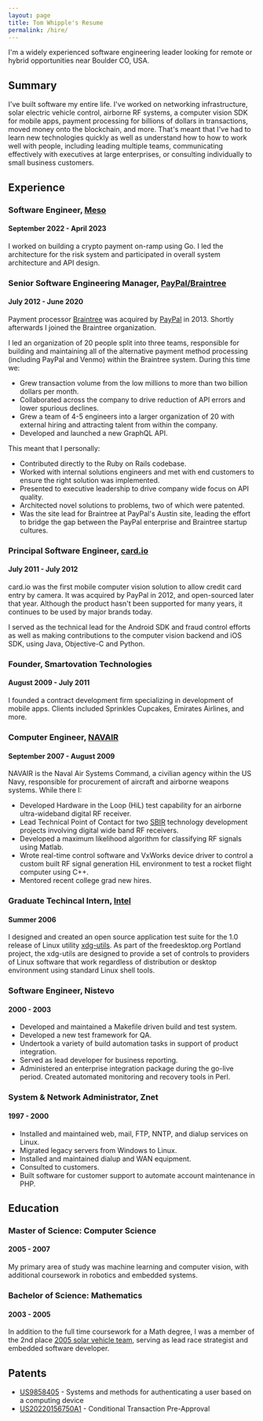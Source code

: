 ```yaml
---
layout: page
title: Tom Whipple's Resume
permalink: /hire/
---
```


I'm a widely experienced software engineering leader looking for remote or hybrid opportunities near Boulder CO, USA.

Summary
-------

I've built software my entire life. I've worked on networking infrastructure, solar electric vehicle control, airborne RF systems, a computer vision SDK for mobile apps, payment processing for billions of dollars in transactions, moved money onto the blockchain, and more. That's meant that I've had to learn new technologies quickly as well as understand how to how to work well with people, including leading multiple teams, communicating effectively with executives at large enterprises, or consulting individually to small business customers.

Experience
----------

### Software Engineer, [Meso](https://meso.network)

#### September 2022 - April 2023

I worked on building a crypto payment on-ramp using Go. I led the architecture for the risk system and participated in overall system architecture and API design.

### Senior Software Engineering Manager, [PayPal/Braintree](https://www.braintreepayments.com)

#### July 2012 - June 2020

Payment processor [Braintree](https://www.braintreepayments.com/) was acquired by [PayPal](https://www.paypal.com) in 2013. Shortly afterwards I joined the Braintree organization.

I led an organization of 20 people split into three teams, responsible for building and maintaining all of the alternative payment method processing (including PayPal and Venmo) within the Braintree system. During this time we:

- Grew transaction volume from the low millions to more than two billion dollars per month.
- Collaborated across the company to drive reduction of API errors and lower spurious declines.
- Grew a team of 4-5 engineers into a larger organization of 20 with external hiring and attracting talent from within the company.
- Developed and launched a new GraphQL API.

This meant that I personally:

- Contributed directly to the Ruby on Rails codebase.
- Worked with internal solutions engineers and met with end customers to ensure the right solution was implemented.
- Presented to executive leadership to drive company wide focus on API quality.
- Architected novel solutions to problems, two of which were patented.
- Was the site lead for Braintree at PayPal's Austin site, leading the effort to bridge the gap between the PayPal enterprise and Braintree startup cultures.

### Principal Software Engineer, [card.io](https://github.com/card-io/)

#### July 2011 - July 2012

card.io was the first mobile computer vision solution to allow credit card entry by camera. It was acquired by PayPal in 2012, and open-sourced later that year. Although the product hasn't been supported for many years, it continues to be used by major brands today.

I served as the technical lead for the Android SDK and fraud control efforts as well as making contributions to the computer vision backend and iOS SDK, using Java, Objective-C and Python.

### Founder, Smartovation Technologies

#### August 2009 - July 2011

I founded a contract development firm specializing in development of mobile apps. Clients included Sprinkles Cupcakes, Emirates Airlines, and more.

### Computer Engineer, [NAVAIR](https://www.navair.navy.mil/)

#### September 2007 - August 2009

NAVAIR is the Naval Air Systems Command, a civilian agency within the US Navy, responsible for procurement of aircraft and airborne weapons systems. While there I:

- Developed Hardware in the Loop (HiL) test capability for an airborne ultra-wideband digital RF receiver.
- Lead Technical Point of Contact for two [SBIR](https://www.navysbir.com/) technology development projects involving digital wide band RF receivers.
- Developed a maximum likelihood algorithm for classifying RF signals using Matlab.
- Wrote real-time control software and VxWorks device driver to control a custom built RF signal generation HiL environment to test a rocket flight computer using C++.
- Mentored recent college grad new hires.

### Graduate Techincal Intern, [Intel](https://www.intel.com)

#### Summer 2006

I designed and created an open source application test suite for the 1.0 release of Linux utility [xdg-utils](https://www.freedesktop.org/wiki/Software/xdg-utils/). As part of the freedesktop.org Portland project, the xdg-utils are designed to provide a set of controls to providers of Linux software that work regardless of distribution or desktop environment using standard Linux shell tools. 

###  Software Engineer, Nistevo

#### 2000 - 2003

- Developed and maintained a Makefile driven build and test system.
- Developed a new test framework for QA.
- Undertook a variety of build automation tasks in support of product integration.
- Served as lead developer for business reporting.
- Administered an enterprise integration package during the go-live period. Created automated monitoring and recovery tools in Perl.

### System & Network Administrator, Znet

#### 1997 - 2000

- Installed and maintained web, mail, FTP, NNTP, and dialup services on Linux.
- Migrated legacy servers from Windows to Linux.
- Installed and maintained dialup and WAN equipment.
- Consulted to customers.
- Built software for customer support to automate account maintenance in PHP.

Education
---------

### Master of Science: Computer Science 

#### 2005 - 2007

My primary area of study was machine learning and computer vision, with additional coursework in robotics and embedded systems.

### Bachelor of Science: Mathematics

#### 2003 - 2005

In addition to the full time coursework for a Math degree, I was a member of the 2nd place [2005 solar vehicle team](https://umnsvp.org/design-of-borealis-iii), serving as lead race strategist and embedded software developer.

Patents
-------

- [US9858405](https://patents.google.com/patent/US9858405B2/) - Systems and methods for authenticating a user based on a computing device
- [US20220156750A1](https://patents.google.com/patent/US20220156750A1/) - Conditional Transaction Pre-Approval
